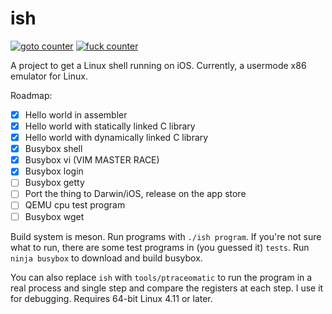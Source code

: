 # ish

[![goto counter](https://img.shields.io/github/search/tbodt/ish/goto.svg)](https://github.com/tbodt/ish/search?q=goto)
[![fuck counter](https://img.shields.io/github/search/tbodt/ish/fuck.svg)](https://github.com/tbodt/ish/search?q=fuck)

A project to get a Linux shell running on iOS. Currently, a usermode x86 emulator for Linux.

Roadmap:

 - [x] Hello world in assembler
 - [x] Hello world with statically linked C library
 - [x] Hello world with dynamically linked C library
 - [x] Busybox shell
 - [x] Busybox vi (VIM MASTER RACE)
 - [x] Busybox login
 - [ ] Busybox getty
 - [ ] Port the thing to Darwin/iOS, release on the app store
 - [ ] QEMU cpu test program
 - [ ] Busybox wget

Build system is meson. Run programs with `./ish program`. If you're not sure what to run, there are some test programs in (you guessed it) `tests`. Run `ninja busybox` to download and build busybox.

You can also replace `ish` with `tools/ptraceomatic` to run the program in a real process and single step and compare the registers at each step. I use it for debugging. Requires 64-bit Linux 4.11 or later.
